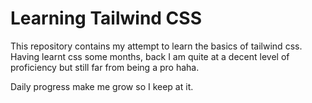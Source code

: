 # Learning Tailwind CSS
This repository contains my attempt to learn the basics of tailwind css. Having learnt css some months, back I am quite at a decent level of proficiency but still far from being a pro haha. 

Daily progress make me grow so I keep at it.
